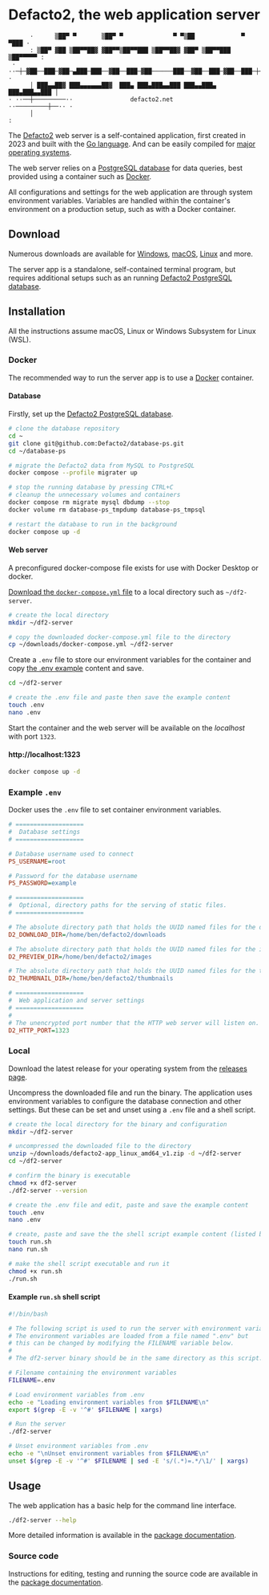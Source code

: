 # Defacto2, the web application server

```
      ·      ▒██▀ ▀       ▒██▀ ▀              ▀ ▀▒██             ▀ ▀███ ·
      : ▒██▀ ▓██ ▒██▀▀██▓ ▓██▀▀▒██▀▀███ ▒██▀▀██▓ ▓██▀ ▒██▀▀███ ▒██▀▀▀▀▀ :
 · ··─┼─▓██──███─▓██─▄███─███──▓██──███─▓██──────███──▓██──███─▓██──███─┼─·· ·
      │ ███▄▄██▓ ███▄▄▄▄▄▄██▓  ███▄ ███▄███▄▄███ ███▄▄███▄ ███▄███▄▄███ │
· ··──┼─────────··                defacto2.net               ··─────────┼──·· ·
      │                                                                 :
```

The [Defacto2](https://defacto2.net) web server is a self-contained application, first created in 2023 and built with the [Go language](https://go.dev/). And can be easily compiled for [major operating systems](https://pkg.go.dev/internal/platform#pkg-variables).

The web server relies on a [PostgreSQL database](https://www.postgresql.org/) for data queries, best provided using a container such as [Docker](https://www.docker.com/).

All configurations and settings for the web application are through system environment variables.
Variables are handled within the container's environment on a production setup, such as with a Docker container.

## Download

Numerous downloads are available for [Windows](https://github.com/Defacto2/server/releases/latest/download/defacto2-app_windows_amd64_v1.zip), [macOS](https://github.com/Defacto2/server/releases/latest/download/df2-server_darwin_all.zip), [Linux](https://github.com/Defacto2/server/releases/latest/download/defacto2-app_linux_amd64_v1.zip.zip) and more.

The server app is a standalone, self-contained terminal program, but requires additional setups such as an running [Defacto2 PostgreSQL database](https://github.com/Defacto2/database-ps).

## Installation

All the instructions assume macOS, Linux or Windows Subsystem for Linux (WSL).

### Docker

The recommended way to run the server app is to use a [Docker](https://www.docker.com/) container. 

#### Database

Firstly, set up the [Defacto2 PostgreSQL database](https://github.com/Defacto2/database-ps).

```sh
# clone the database repository
cd ~
git clone git@github.com:Defacto2/database-ps.git
cd ~/database-ps

# migrate the Defacto2 data from MySQL to PostgreSQL
docker compose --profile migrater up

# stop the running database by pressing CTRL+C
# cleanup the unnecessary volumes and containers
docker compose rm migrate mysql dbdump --stop
docker volume rm database-ps_tmpdump database-ps_tmpsql

# restart the database to run in the background
docker compose up -d
```

#### Web server

A preconfigured docker-compose file exists for use with Docker Desktop or docker.

[Download the `docker-compose.yml` file](https://github.com/Defacto2/server/blob/main/docker-compose.yml) to a local directory such as `~/df2-server`.

```sh
# create the local directory
mkdir ~/df2-server

# copy the downloaded docker-compose.yml file to the directory
cp ~/downloads/docker-compose.yml ~/df2-server
```

Create a `.env` file to store our environment variables for the container and copy [the .env example](#example-env) content and save.

```sh
cd ~/df2-server

# create the .env file and paste then save the example content
touch .env
nano .env
```

Start the container and the web server will be available on the _localhost_ with port `1323`.

#### http://localhost:1323

```sh
docker compose up -d
```

### Example `.env` 

Docker uses the `.env` file to set container environment variables.

```ini
# ===================
#  Database settings
# ===================

# Database username used to connect
PS_USERNAME=root

# Password for the database username
PS_PASSWORD=example

# ===================
#  Optional, directory paths for the serving of static files.
# ===================

# The absolute directory path that holds the UUID named files for the downloads.
D2_DOWNLOAD_DIR=/home/ben/defacto2/downloads

# The absolute directory path that holds the UUID named files for the images.
D2_PREVIEW_DIR=/home/ben/defacto2/images

# The absolute directory path that holds the UUID named files for the thumbnails.
D2_THUMBNAIL_DIR=/home/ben/defacto2/thumbnails

# ===================
#  Web application and server settings
# ===================
#
# The unencrypted port number that the HTTP web server will listen on.
D2_HTTP_PORT=1323
```

### Local

Download the latest release for your operating system from the [releases page](https://github.com/Defacto2/server/releases).

Uncompress the downloaded file and run the binary. The application uses environment variables to configure the database connection and other settings. But these can be set and unset using a `.env` file and a shell script.

```sh
# create the local directory for the binary and configuration
mkdir ~/df2-server

# uncompressed the downloaded file to the directory
unzip ~/downloads/defacto2-app_linux_amd64_v1.zip -d ~/df2-server
cd ~/df2-server

# confirm the binary is executable
chmod +x df2-server
./df2-server --version

# create the .env file and edit, paste and save the example content
touch .env
nano .env

# create, paste and save the the shell script example content (listed below) to a file named run.sh
touch run.sh
nano run.sh

# make the shell script executable and run it
chmod +x run.sh
./run.sh
```

#### Example `run.sh` shell script

```sh
#!/bin/bash

# The following script is used to run the server with environment variables.
# The environment variables are loaded from a file named ".env" but 
# this can be changed by modifying the FILENAME variable below.
#
# The df2-server binary should be in the same directory as this script.

# Filename containing the environment variables
FILENAME=.env

# Load environment variables from .env
echo -e "Loading environment variables from $FILENAME\n"
export $(grep -E -v '^#' $FILENAME | xargs)

# Run the server
./df2-server

# Unset environment variables from .env
echo -e "\nUnset environment variables from $FILENAME\n"
unset $(grep -E -v '^#' $FILENAME | sed -E 's/(.*)=.*/\1/' | xargs)

```

## Usage

The web application has a basic help for the command line interface.

```sh
./df2-server --help
```

More detailed information is available in the [package documentation](https://pkg.go.dev/github.com/Defacto2/server).

### Source code

Instructions for editing, testing and running the source code are available in the [package documentation](https://pkg.go.dev/github.com/Defacto2/server).
